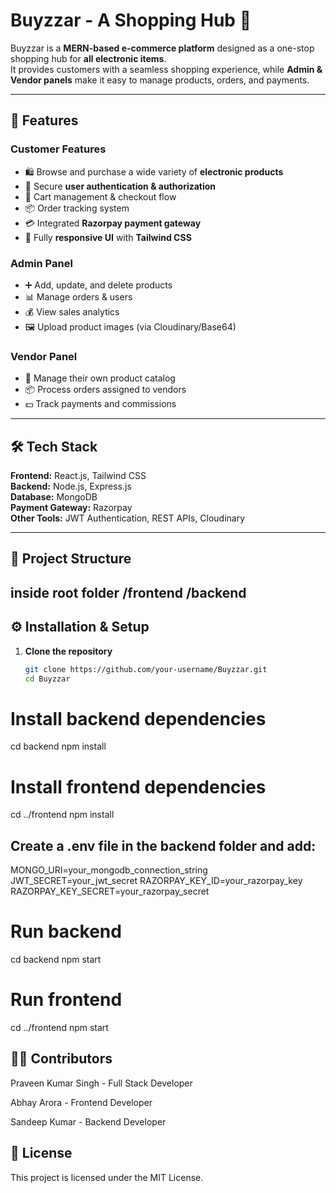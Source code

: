 # Buyzzar - A Shopping Hub 🛒

Buyzzar is a **MERN-based e-commerce platform** designed as a one-stop shopping hub for **all electronic items**.  
It provides customers with a seamless shopping experience, while **Admin & Vendor panels** make it easy to manage products, orders, and payments.  

---

## 🚀 Features

### Customer Features
- 🛍️ Browse and purchase a wide variety of **electronic products**
- 🔐 Secure **user authentication & authorization**
- 🛒 Cart management & checkout flow
- 📦 Order tracking system
- 💳 Integrated **Razorpay payment gateway**
- 📱 Fully **responsive UI** with **Tailwind CSS**

### Admin Panel
- ➕ Add, update, and delete products
- 📊 Manage orders & users
- 💰 View sales analytics
- 🖼️ Upload product images (via Cloudinary/Base64)

### Vendor Panel
- 🏬 Manage their own product catalog
- 📦 Process orders assigned to vendors
- 💵 Track payments and commissions

---

## 🛠️ Tech Stack

**Frontend:** React.js, Tailwind CSS  
**Backend:** Node.js, Express.js  
**Database:** MongoDB  
**Payment Gateway:** Razorpay  
**Other Tools:** JWT Authentication, REST APIs, Cloudinary  

---

## 📂 Project Structure
inside root folder
/frontend
/backend
---

## ⚙️ Installation & Setup

1. **Clone the repository**
   ```bash
   git clone https://github.com/your-username/Buyzzar.git
   cd Buyzzar
   
# Install backend dependencies
cd backend
npm install

# Install frontend dependencies
cd ../frontend
npm install

## Create a .env file in the backend folder and add:

MONGO_URI=your_mongodb_connection_string
JWT_SECRET=your_jwt_secret
RAZORPAY_KEY_ID=your_razorpay_key
RAZORPAY_KEY_SECRET=your_razorpay_secret

# Run backend
cd backend
npm start

# Run frontend
cd ../frontend
npm start

## 👨‍💻 Contributors

Praveen Kumar Singh - Full Stack Developer

Abhay Arora - Frontend Developer

Sandeep Kumar - Backend Developer

## 📜 License

This project is licensed under the MIT License.
